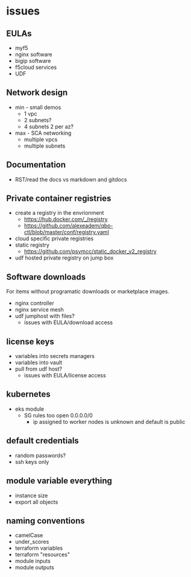 # issues
## EULAs
 - myf5
  - nginx software
  - bigip software
 - f5cloud services
 - UDF

## Network design
- min - small demos
  - 1 vpc
  - 2 subnets?
  - 4 subnets 2 per az?
- max - SCA networking
  - multiple vpcs
  - multiple subnets

## Documentation

- RST/read the docs vs markdown and gitdocs

## Private container registries
- create a registry in the envrionment
  - https://hub.docker.com/_/registry
  - https://github.com/alexeadem/qbo-ctl/blob/master/conf/registry.yaml
- cloud specific private registries
- static registry
  - https://github.com/psvmcc/static_docker_v2_registry
- udf hosted private registry on jump box

## Software downloads

For items without programatic downloads or marketplace images.

- nginx controller
- nginx service mesh
- udf jumphost with files?
  - issues with EULA/download access

## license keys

- variables into secrets managers
- variables into vault
- pull from udf host?
  - issues with EULA/license access


## kubernetes
- eks module
  - SG rules too open 0.0.0.0/0
    - ip assigned to worker nodes is unknown and default is public

## default credentials
- random passwords?
- ssh keys only

## module variable everything
 - instance size
 - export all objects

## naming conventions
 - camelCase
 - under_scores
 - terraform variables
 - terraform "resources"
 - module inputs
 - module outputs

